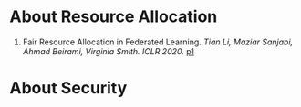 # About Resource Allocation
1. Fair Resource Allocation in Federated Learning. 	*Tian Li, Maziar Sanjabi, Ahmad Beirami, Virginia Smith. ICLR 2020.* [p1](https://arxiv.org/abs/1905.10497)
# About Security
